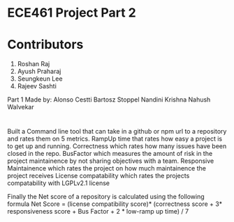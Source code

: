 # ECE461 Project Part 2

# Contributors
1. Roshan Raj
2. Ayush Praharaj
3. Seungkeun Lee
4. Rajeev Sashti

Part 1 Made by:
Alonso Cestti
Bartosz Stoppel
Nandini Krishna
Nahush Walvekar

# 
Built a Command line tool that can take in a github or npm url to a repository and rates them on 5 metrics. 
RampUp time that rates how easy a project is to get up and running.
Correctness which rates how many issues have been closed in the repo.
BusFactor which measures the amount of risk in the project maintainence by not sharing objectives with a team.
Responsive Maintainence which rates the project on how much maintainence the project receives
License compatability which rates the projects compatability with LGPLv2.1 license

Finally the Net score of a repository is calculated using the following formula Net Score = (license compatibility score)* (correctness score + 3* responsiveness score + Bus Factor + 2 * low-ramp up time) / 7
